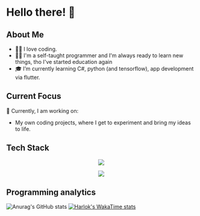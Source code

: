 # Hello there! 👋

## About Me
- 🧑‍💻 I love coding.
- 🧑‍💻 I'm a self-taught programmer and I'm always ready to learn new things, tho I've started education again
- 🎓 I’m currently learning C#, python (and tensorflow), app development via flutter.

## Current Focus
🤨 Currently, I am working on:
- My own coding projects, where I get to experiment and bring my ideas to life.

## Tech Stack
<p align="center">
  <a href="https://skillicons.dev">
    <img src="https://skillicons.dev/icons?i=html,css,bootstrap,vscode,github,tensorflow" />
  </a>
</p>
<p align="center">
  <a href="https://skillicons.dev">
    <img src="https://skillicons.dev/icons?i=python,dart,flutter,react,cs,dotnet" />
  </a>
</p>



## Programming analytics
![Anurag's GitHub stats](https://github-readme-stats.vercel.app/api/top-langs/?username=VisiDK&theme=transparent&show_icons=true&layout=compact)
[![Harlok's WakaTime stats](https://github-readme-stats.vercel.app/api/wakatime?username=VisiDK)](https://github.com/anuraghazra/github-readme-stats)

